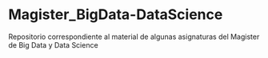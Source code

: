 # Magister_BigData-DataScience
Repositorio correspondiente al material de algunas asignaturas del Magister de Big Data y Data Science

